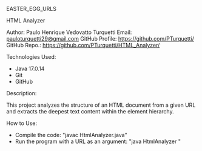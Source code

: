 EASTER_EGG_URLS

HTML Analyzer

Author: Paulo Henrique Vedovatto Turquetti
Email: pauloturquetti29@gmail.com
GitHub Profile: https://github.com/PTurquetti/
GitHub Repo.: https://github.com/PTurquetti/HTML_Analyzer/

Technologies Used:
  - Java 17.0.14
  - Git
  - GitHub

Description: 

  This project analyzes the structure of an HTML document from a given URL and extracts the deepest text content within the element hierarchy.

How to Use:
  - Compile the code: "javac HtmlAnalyzer.java"
  - Run the program with a URL as an argument: "java HtmlAnalyzer <URL>"

